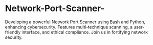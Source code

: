 # Network-Port-Scanner-
Developing a powerful Network Port Scanner using Bash and Python, enhancing cybersecurity. Features multi-technique scanning, a user-friendly interface, and ethical compliance. Join us in fortifying network security.
